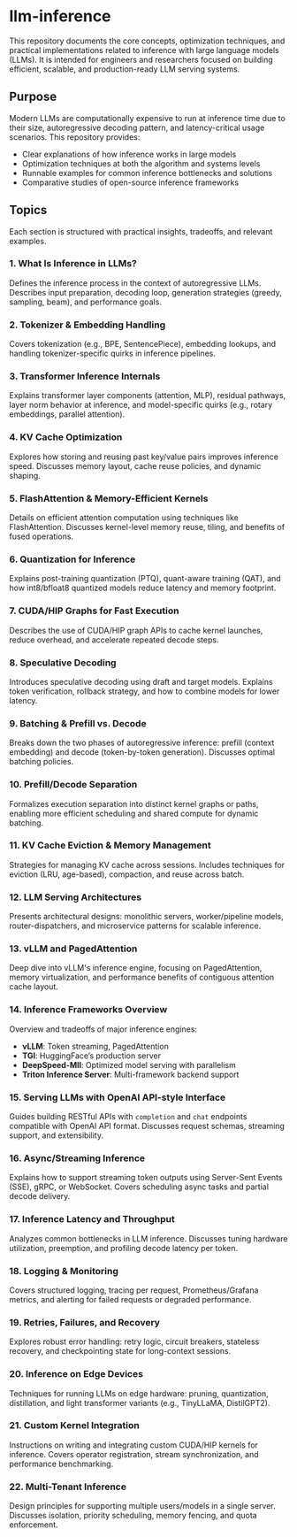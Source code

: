 # llm-inference

This repository documents the core concepts, optimization techniques, and practical implementations related to inference with large language models (LLMs). It is intended for engineers and researchers focused on building efficient, scalable, and production-ready LLM serving systems.

## Purpose

Modern LLMs are computationally expensive to run at inference time due to their size, autoregressive decoding pattern, and latency-critical usage scenarios. This repository provides:

- Clear explanations of how inference works in large models
- Optimization techniques at both the algorithm and systems levels
- Runnable examples for common inference bottlenecks and solutions
- Comparative studies of open-source inference frameworks

## Topics

Each section is structured with practical insights, tradeoffs, and relevant examples.

### 1. What Is Inference in LLMs?

Defines the inference process in the context of autoregressive LLMs. Describes input preparation, decoding loop, generation strategies (greedy, sampling, beam), and performance goals.

### 2. Tokenizer & Embedding Handling

Covers tokenization (e.g., BPE, SentencePiece), embedding lookups, and handling tokenizer-specific quirks in inference pipelines.

### 3. Transformer Inference Internals

Explains transformer layer components (attention, MLP), residual pathways, layer norm behavior at inference, and model-specific quirks (e.g., rotary embeddings, parallel attention).

### 4. KV Cache Optimization

Explores how storing and reusing past key/value pairs improves inference speed. Discusses memory layout, cache reuse policies, and dynamic shaping.

### 5. FlashAttention & Memory-Efficient Kernels

Details on efficient attention computation using techniques like FlashAttention. Discusses kernel-level memory reuse, tiling, and benefits of fused operations.

### 6. Quantization for Inference

Explains post-training quantization (PTQ), quant-aware training (QAT), and how int8/bfloat8 quantized models reduce latency and memory footprint.

### 7. CUDA/HIP Graphs for Fast Execution

Describes the use of CUDA/HIP graph APIs to cache kernel launches, reduce overhead, and accelerate repeated decode steps.

### 8. Speculative Decoding

Introduces speculative decoding using draft and target models. Explains token verification, rollback strategy, and how to combine models for lower latency.

### 9. Batching & Prefill vs. Decode

Breaks down the two phases of autoregressive inference: prefill (context embedding) and decode (token-by-token generation). Discusses optimal batching policies.

### 10. Prefill/Decode Separation

Formalizes execution separation into distinct kernel graphs or paths, enabling more efficient scheduling and shared compute for dynamic batching.

### 11. KV Cache Eviction & Memory Management

Strategies for managing KV cache across sessions. Includes techniques for eviction (LRU, age-based), compaction, and reuse across batch.

### 12. LLM Serving Architectures

Presents architectural designs: monolithic servers, worker/pipeline models, router-dispatchers, and microservice patterns for scalable inference.

### 13. vLLM and PagedAttention

Deep dive into vLLM's inference engine, focusing on PagedAttention, memory virtualization, and performance benefits of contiguous attention cache layout.

### 14. Inference Frameworks Overview

Overview and tradeoffs of major inference engines:

- **vLLM**: Token streaming, PagedAttention
- **TGI**: HuggingFace’s production server
- **DeepSpeed-MII**: Optimized model serving with parallelism
- **Triton Inference Server**: Multi-framework backend support

### 15. Serving LLMs with OpenAI API-style Interface

Guides building RESTful APIs with `completion` and `chat` endpoints compatible with OpenAI API format. Discusses request schemas, streaming support, and extensibility.

### 16. Async/Streaming Inference

Explains how to support streaming token outputs using Server-Sent Events (SSE), gRPC, or WebSocket. Covers scheduling async tasks and partial decode delivery.

### 17. Inference Latency and Throughput

Analyzes common bottlenecks in LLM inference. Discusses tuning hardware utilization, preemption, and profiling decode latency per token.

### 18. Logging & Monitoring

Covers structured logging, tracing per request, Prometheus/Grafana metrics, and alerting for failed requests or degraded performance.

### 19. Retries, Failures, and Recovery

Explores robust error handling: retry logic, circuit breakers, stateless recovery, and checkpointing state for long-context sessions.

### 20. Inference on Edge Devices

Techniques for running LLMs on edge hardware: pruning, quantization, distillation, and light transformer variants (e.g., TinyLLaMA, DistilGPT2).

### 21. Custom Kernel Integration

Instructions on writing and integrating custom CUDA/HIP kernels for inference. Covers operator registration, stream synchronization, and performance benchmarking.

### 22. Multi-Tenant Inference

Design principles for supporting multiple users/models in a single server. Discusses isolation, priority scheduling, memory fencing, and quota enforcement.
